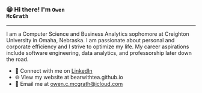 ### 😁 Hi there! I'm <code>Owen McGrath</code>
<hr>
I am a Computer Science and Business Analytics sophomore at Creighton University in Omaha, Nebraska. I am passionate about personal and corporate efficiency and I strive to optimize my life. My career aspirations include software engineering, data analytics, and professorship later down the road.

<ul>
<li> 🤝 Connect with me on <a href="https://www.linkedin.com/in/owen-mcgrath-ocm/" rel="nofollow">LinkedIn</a></li>
<li> 🌐 View my website at bearwithtea.github.io </li>
<li> 📩 Email me at <a href="mailto:owen.c.mcgrathicloud.com"<code>owen.c.mcgrath@icloud.com</code></a></li>
</ul>
